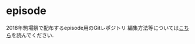 # episode
2018年駒場祭で配布するepisode用のGitレポジトリ
編集方法等については[こちら](https://github.com/TsuyoshiShuin/episode/wiki)を読んでください.
